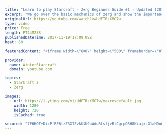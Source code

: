 ```yaml
---
title: "Learn to play Starcraft - Zerg Beginner Guide #1 - Updated (2017)"
excerpt: "We go over the basic mechanics of zerg and show the importance of understanding at least some of what your opponent is doing.  This guide is meant for players with an understanding of the objectives of starcraft but without any strong direction or gameplan, especially for each specific race! -- Watch"
originalUrl: https://youtube.com/watch?v=UdFTRsXMG7w
type: video
price: Free
length: PT44M23S
publishedDateTime: 2017-11-19T17:09:08Z
heat: 60

featuredContent: "<iframe width=\"800\" height=\"500\" frameborder=\"0\" src=\"https://www.youtube.com/embed/UdFTRsXMG7w\" allow=\"accelerometer; autoplay; encrypted-media; gyroscope; picture-in-picture\" allowfullscreen></iframe>"

provider:
  name: WinterStarcraft
  domain: youtube.com

topics:
  - StarCraft 2
  - Zerg

images:
  - url: https://i.ytimg.com/vi/UdFTRsXMG7w/maxresdefault.jpg
    width: 1280
    height: 720
    isCached: true

secured: "7E6HOT+DicPfBE6tzZ3XIEvkUSU9pWduRtsfjvRlCgrpORH8KiajxLG1aHDuQgkfBAskMwbYkmBG71BrRmq+DaCbYF03oSrmmPQVchWXSMEVdrCn2/Or2JPGiiRmbiqkUBkIQZJa8bCzs7lcuDFKzyW02wvGL7btividUPXE3f/e47pi4d/YMc3ymNFfSzyWA1mU5p/cvzPhbTjCg/GTvbYOErr1pTgXKJo6oyPsV3bFGLtLLVmXmt/kshqc5H74X59Y/lek6rthgcM0mxH/3e8VZZZoMaZ2ivW0q6soBmuXqdj4S3jKQmFXXhI+L0TVwLDjdbHFVlr1T+8hB2nEwRBeu8gf8HJdPkyxxmlLKlg8v48sfq88bmd/KUtSqAktK5dZRPawvnXf+ELdLJ70oTDqxdGuHUCSsonW+6PbmFx1ZOskZzm4rpMz2ij6hD1W;azEjoyZ50h5L7dqqTafcJw=="
---
```



